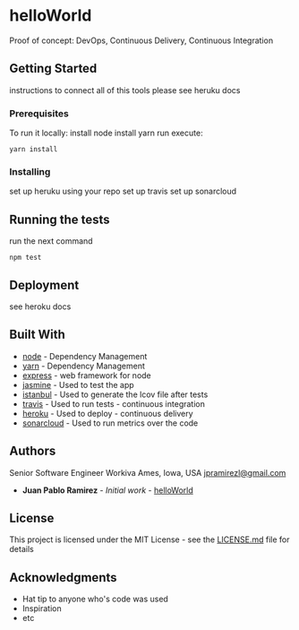 
# helloWorld

Proof of concept: DevOps, Continuous Delivery, Continuous Integration

## Getting Started

instructions to connect all of this tools please see heruku docs

### Prerequisites

To run it locally:
install node
install yarn
run 
execute:
```
yarn install
```

### Installing


set up heruku using your repo
set up travis
set up sonarcloud


## Running the tests

run the next command

```
npm test
```

## Deployment

see heroku docs

## Built With

* [node](https://nodejs.org/) - Dependency Management
* [yarn](https://yarnpkg.com//) - Dependency Management
* [express](https://expressjs.com/) - web framework for node
* [jasmine](https://jasmine.github.io/) - Used to test the app
* [istanbul](https://github.com/gotwarlost/istanbul) - Used to generate the lcov file after tests
* [travis](https://travis-ci.org/) - Used to run tests - continuous integration
* [heroku](https://www.heroku.com/) - Used to deploy - continuous delivery
* [sonarcloud](https://sonarcloud.io/) - Used to run metrics over the code

## Authors


Senior Software Engineer
Workiva
Ames, Iowa, USA
jpramirezl@gmail.com
* **Juan Pablo Ramirez** - *Initial work* - [helloWorld](https://github.com/jpramirezl/helloWorld)


## License

This project is licensed under the MIT License - see the [LICENSE.md](LICENSE.md) file for details

## Acknowledgments

* Hat tip to anyone who's code was used
* Inspiration
* etc

